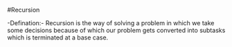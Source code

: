 #Recursion 

-Defination:- Recursion is the way of solving a problem in which we take some decisions because of which our problem gets converted into subtasks which is terminated at a base case.

